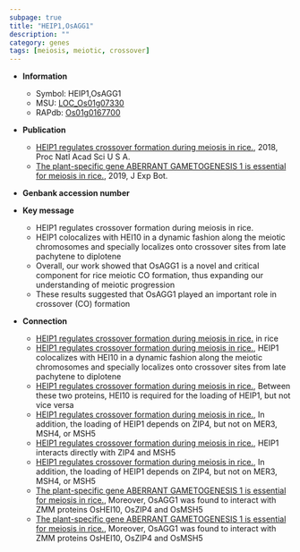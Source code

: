 ```yaml
---
subpage: true
title: "HEIP1,OsAGG1"
description: ""
category: genes
tags: [meiosis, meiotic, crossover]
---
```


* **Information**  
    + Symbol: HEIP1,OsAGG1  
    + MSU: [LOC_Os01g07330](http://rice.plantbiology.msu.edu/cgi-bin/ORF_infopage.cgi?orf=LOC_Os01g07330)  
    + RAPdb: [Os01g0167700](http://rapdb.dna.affrc.go.jp/viewer/gbrowse_details/irgsp1?name=Os01g0167700)  

* **Publication**  
    + [HEIP1 regulates crossover formation during meiosis in rice.](http://www.ncbi.nlm.nih.gov/pubmed?term=HEIP1+regulates+crossover+formation+during+meiosis+in+rice.%5BTitle%5D), 2018, Proc Natl Acad Sci U S A.
    + [The plant-specific gene ABERRANT GAMETOGENESIS 1 is essential for meiosis in rice.](http://www.ncbi.nlm.nih.gov/pubmed?term=The+plant-specific+gene+ABERRANT+GAMETOGENESIS+1+is+essential+for+meiosis+in+rice.%5BTitle%5D), 2019, J Exp Bot.

* **Genbank accession number**  

* **Key message**  
    + HEIP1 regulates crossover formation during meiosis in rice.
    + HEIP1 colocalizes with HEI10 in a dynamic fashion along the meiotic chromosomes and specially localizes onto crossover sites from late pachytene to diplotene
    + Overall, our work showed that OsAGG1 is a novel and critical component for rice meiotic CO formation, thus expanding our understanding of meiotic progression
    + These results suggested that OsAGG1 played an important role in crossover (CO) formation

* **Connection**  
    + [HEIP1 regulates crossover formation during meiosis in rice.](HEIP1) in rice
    + [HEIP1 regulates crossover formation during meiosis in rice.](http://www.ncbi.nlm.nih.gov/pubmed?term=HEIP1+regulates+crossover+formation+during+meiosis+in+rice.%5BTitle%5D),  HEIP1 colocalizes with HEI10 in a dynamic fashion along the meiotic chromosomes and specially localizes onto crossover sites from late pachytene to diplotene
    + [HEIP1 regulates crossover formation during meiosis in rice.](http://www.ncbi.nlm.nih.gov/pubmed?term=HEIP1+regulates+crossover+formation+during+meiosis+in+rice.%5BTitle%5D),  Between these two proteins, HEI10 is required for the loading of HEIP1, but not vice versa
    + [HEIP1 regulates crossover formation during meiosis in rice.](http://www.ncbi.nlm.nih.gov/pubmed?term=HEIP1+regulates+crossover+formation+during+meiosis+in+rice.%5BTitle%5D),  In addition, the loading of HEIP1 depends on ZIP4, but not on MER3, MSH4, or MSH5
    + [HEIP1 regulates crossover formation during meiosis in rice.](http://www.ncbi.nlm.nih.gov/pubmed?term=HEIP1+regulates+crossover+formation+during+meiosis+in+rice.%5BTitle%5D),  HEIP1 interacts directly with ZIP4 and MSH5
    + [HEIP1 regulates crossover formation during meiosis in rice.](http://www.ncbi.nlm.nih.gov/pubmed?term=HEIP1+regulates+crossover+formation+during+meiosis+in+rice.%5BTitle%5D),  In addition, the loading of HEIP1 depends on ZIP4, but not on MER3, MSH4, or MSH5
    + [The plant-specific gene ABERRANT GAMETOGENESIS 1 is essential for meiosis in rice.](http://www.ncbi.nlm.nih.gov/pubmed?term=The+plant-specific+gene+ABERRANT+GAMETOGENESIS+1+is+essential+for+meiosis+in+rice.%5BTitle%5D),  Moreover, OsAGG1 was found to interact with ZMM proteins OsHEI10, OsZIP4 and OsMSH5
    + [The plant-specific gene ABERRANT GAMETOGENESIS 1 is essential for meiosis in rice.](http://www.ncbi.nlm.nih.gov/pubmed?term=The+plant-specific+gene+ABERRANT+GAMETOGENESIS+1+is+essential+for+meiosis+in+rice.%5BTitle%5D),  Moreover, OsAGG1 was found to interact with ZMM proteins OsHEI10, OsZIP4 and OsMSH5



